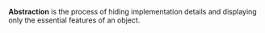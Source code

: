 **Abstraction** is the process of hiding implementation details and displaying only the essential features of an object.

